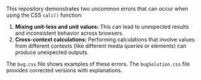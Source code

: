 This repository demonstrates two uncommon errors that can occur when using the CSS `calc()` function:

1. **Mixing unit-less and unit values:** This can lead to unexpected results and inconsistent behavior across browsers.
2. **Cross-context calculations:** Performing calculations that involve values from different contexts (like different media queries or elements) can produce unexpected outputs. 

The `bug.css` file shows examples of these errors. The `bugSolution.css` file provides corrected versions with explanations.